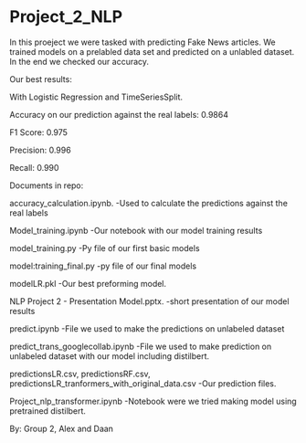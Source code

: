 # Project_2_NLP
In this proeject we were tasked with predicting Fake News articles. 
We trained models on a prelabled data set and predicted on a unlabled dataset. In the end we checked our accuracy.

Our best results:

With Logistic Regression and TimeSeriesSplit.

Accuracy on our prediction against the real labels: 0.9864

F1 Score: 0.975

Precision: 0.996		

Recall: 0.990

Documents in repo:

accuracy_calculation.ipynb.   -Used to calculate the predictions against the real labels

Model_training.ipynb   -Our notebook with our model training results

model_training.py   -Py file of our first basic models

model:training_final.py   -py file of our final models

modelLR.pkl   -Our best preforming model.

NLP Project 2 - Presentation Model.pptx.   -short presentation of our model results

predict.ipynb   -File we used to make the predictions on unlabeled dataset

predict_trans_googlecollab.ipynb   -File we used to make prediction on unlabeled dataset with our model including distilbert.

predictionsLR.csv, predictionsRF.csv, predictionsLR_tranformers_with_original_data.csv   -Our prediction files.

Project_nlp_transformer.ipynb   -Notebook were we tried making model using pretrained distilbert. 

By: Group 2, Alex and Daan
